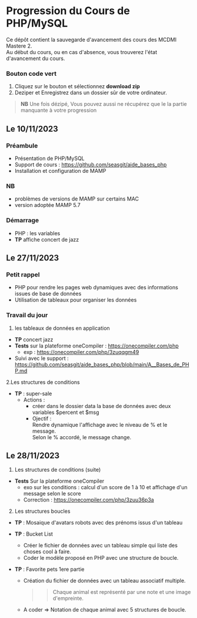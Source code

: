 # Progression du Cours de PHP/MySQL 
Ce dépôt contient la sauvegarde d'avancement des cours des MCDMI Mastere 2.  
Au début du cours, ou en cas d'absence, vous trouverez l'état d'avancement du cours. 


### Bouton code vert
1. Cliquez sur le bouton et sélectionnez __download zip__
2. Deziper et Enregistrez dans un dossier sûr de votre ordinateur. 
> __NB__ Une fois dézipé, Vous pouvez aussi ne récupérez que le la partie manquante à votre progression



## Le 10/11/2023
### Préambule
- Présentation de PHP/MySQL
- Support de cours :  https://github.com/seasgit/aide_bases_php
- Installation et configuration de MAMP
### NB
- problèmes de versions de MAMP sur certains MAC 
- version adoptée MAMP 5.7
### Démarrage
- PHP : les variables
- __TP__  affiche concert de jazz

## Le 27/11/2023

### Petit rappel
- PHP pour rendre les pages web dynamiques avec des informations issues de base de données
- Utilisation de tableaux pour organiser les données
### Travail du jour 
1. les tableaux de données en application 
- __TP__ concert jazz 
- __Tests__ sur la plateforme oneCompiler : https://onecompiler.com/php
    - exp : https://onecompiler.com/php/3zuqqgm49
- Suivi avec le support  : https://github.com/seasgit/aide_bases_php/blob/main/A__Bases_de_PHP.md

2.Les structures de conditions 
- __TP__ : super-sale
    -  Actions : 
        - créer dans le dossier data la base de données avec deux variables $percent et $msg
        - Ojectif :   
            Rendre dynamique l'affichage avec le niveau de % et le message.  
            Selon le % accordé, le message change.
## Le 28/11/2023
1. Les structures de conditions (suite)
- __Tests__  Sur la plateforme oneCompiler
    - exo sur les conditions : calcul d'un score de 1 à 10 et affichage d'un message selon le score
    - Correction  : https://onecompiler.com/php/3zuu36p3a
2. Les structures boucles
- __TP__ : Mosaique d'avatars robots avec des prénoms issus d'un tableau 
- __TP__ : Bucket List
    - Créer le fichier de données avec un tableau simple qui liste des choses cool à faire.
    - Coder le modèle proposé en PHP avec une structure de boucle.

- __TP__ : Favorite pets 1ere partie
    - Création du fichier de données avec un tableau associatif multiple.  
      >> Chaque animal est représenté par une note et une image d'empreinte.
    - A coder => Notation de chaque animal avec 5 structures de boucle.